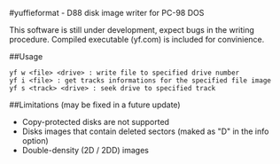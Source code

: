 #yuffieformat - D88 disk image writer for PC-98 DOS

This software is still under development, expect bugs in the writing procedure.
Compiled executable (yf.com) is included for convinience.

##Usage

```
yf w <file> <drive> : write file to specified drive number
yf i <file> : get tracks informations for the specified file image
yf s <track> <drive> : seek drive to specified track
```

##Limitations (may be fixed in a future update)

- Copy-protected disks are not supported
- Disks images that contain deleted sectors (maked as "D" in the info option)
- Double-density (2D / 2DD) images
